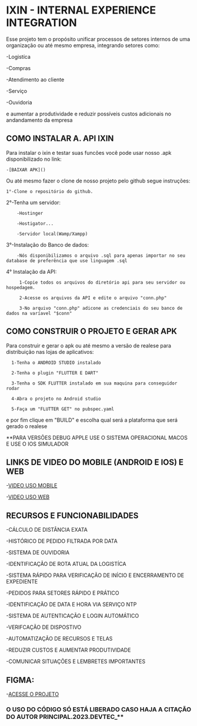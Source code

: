 # IXIN - INTERNAL EXPERIENCE INTEGRATION

Esse projeto tem o propósito unificar processos de setores internos de uma organização ou até mesmo empresa, integrando setores como: 
  
  -Logistíca
  
  -Compras
  
  -Atendimento ao cliente
  
  -Serviço
  
  -Ouvidoria
  
  e aumentar a produtividade e reduzir possíveis custos adicionais no andandamento da empresa

## COMO INSTALAR A. API IXIN

Para instalar o ixin e testar suas funcões você pode usar nosso .apk disponibilizado no link:
  
	-[BAIXAR APK]()
	
Ou até mesmo fazer o clone de nosso projeto pelo github segue instruções:
  
	1°-Clone o repositório do github.
  
	
  2°-Tenha um servidor:
    
		-Hostinger
    
		-Hostigator...
    
		-Servidor local(Wamp/Xampp)
    
		
  3°-Instalação do Banco de dados:
    
		-Nós disponibilizamos o arquivo .sql para apenas importar no seu database de preferência que use linguagem .sql
     
		 
  4° Instalação da API:
     
		 1-Copie todos os arquivos do diretório api para seu servidor ou hospedagem.
     
		 2-Acesse os arquivos da API e edite o arquivo "conn.php"
     
		 3-No arquivo "conn.php" adicone as credenciais do seu banco de dados na varíavel "$conn"
      
## COMO CONSTRUIR O PROJETO E GERAR APK
    
  Para construir e gerar o apk ou até mesmo a versão de realese para distribuição nas lojas de aplicativos:
      
      1-Tenha o ANDROID STUDIO instalado
      
      2-Tenha o plugin "FLUTTER E DART"
      
      3-Tenha o SDK FLUTTER instalado em sua maquina para conseguidor rodar
      
      4-Abra o projeto no Android studio
      
      5-Faça um "FLUTTER GET" no pubspec.yaml
  
  e por fim clique em "BUILD" e escolha qual será a plataforma que será gerado o realese

**PARA VERSÕES DEBUG APPLE USE O SISTEMA OPERACIONAL MACOS E USE O IOS SIMULADOR

 ## LINKS DE VIDEO DO MOBILE (ANDROID E IOS) E WEB


-[VIDEO USO MOBILE]()

-[VIDEO USO WEB]()
  

## RECURSOS E FUNCIONABILIDADES


-CÁLCULO DE DISTÂNCIA EXATA

-HISTÓRICO DE PEDIDO FILTRADA POR DATA

-SISTEMA DE OUVIDORIA
  
-IDENTIFICAÇÃO DE ROTA ATUAL DA LOGISTÍCA

-SISTEMA RÁPIDO PARA VERIFICAÇÃO DE INÍCIO E ENCERRAMENTO DE EXPEDIENTE

-PEDIDOS PARA SETORES RÁPIDO E PRÁTICO

-IDENTIFICAÇÃO DE DATA E HORA VIA SERVIÇO NTP

-SISTEMA DE AUTENTICAÇÃO E LOGIN AUTOMÁTICO

-VERIFCAÇÃO DE DISPOSTIVO

-AUTOMATIZAÇÃO DE RECURSOS E TELAS

-REDUZIR CUSTOS E AUMENTAR PRODUTIVIDADE

-COMUNICAR SITUAÇÕES E LEMBRETES IMPORTANTES

 
 ## FIGMA:
 	
-[ACESSE O PROJETO](https://www.figma.com/file/SqmFGOSluqmZ1F9H9skRkq/IXIN---PROJETO-UNINOVE-S%C3%89TIMO-SEMESTRE-GRUPO-13?type=design&t=NX9FMQPC3s8ZYyXf-6)
 
 
 ### O USO DO CÓDIGO SÓ ESTÁ LIBERADO CASO HAJA A CITAÇÃO DO AUTOR PRINCIPAL.2023.DEVTEC_**
